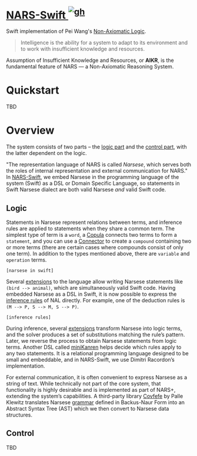 # [NARS-Swift <sup>![gh](https://octicons.glitch.me/mark-github.svg)</sup>](https://github.com/maxeeem/NARS-Swift)

Swift implementation of Pei Wang's [Non-Axiomatic Logic](https://books.apple.com/us/book/non-axiomatic-logic-a-model-of-intelligent-reasoning/id666735302).

> Intelligence is the ability for a system to adapt to its environment and to work with insufficient knowledge and resources.

Assumption of Insufficient Knowledge and Resources, or **AIKR**, is the fundamental feature of NARS — a Non-Axiomatic Reasoning System. 

# Quickstart
TBD

# Overview 
The system consists of two parts – the [logic part]() and the [control part](), with the latter dependent on the logic.

"The representation language of NARS is called *Narsese*, which serves both the roles of internal representation and external communication for NARS." In [NARS-Swift](), we embed Narsese in the programming language of the system (Swift) as a DSL or Domain Specific Language, so statements in Swift Narsese dialect are both valid Narsese *and* valid Swift code. 

## Logic
Statements in Narsese represent relations between terms, and inference rules are applied to statements when they share a common term. The simplest type of term is a `word`, a [Copula]() connects two terms to form a `statement`, and you can use a [Connector]() to create a `compound` containing two or more terms (there are certain cases where compounds consist of only one term). In addition to the types mentioned above, there are `variable` and `operation` terms.

```[narsese in swift]```

Several [extensions]() to the language allow writing Narsese statements like `(bird --> animal)`, which are simultaneously valid Swift code. Having embedded Narsese as a DSL in Swift, it is now possible to express the [inference rules]() of NAL directly. For example, one of the deduction rules is `(M --> P, S --> M, S --> P)`.

```[inference rules]```

During inference, several [extensions]() transform Narsese into logic terms, and the solver produces a set of substitutions matching the rule’s pattern. Later, we reverse the process to obtain Narsese statements from logic terms. Another DSL called [miniKanren]() helps decide which rules apply to any two statements. It is a relational programming language designed to be small and embeddable, and in NARS-Swift, we use Dimitri Racordon’s implementation.

For external communication, it is often convenient to express Narsese as a string of text. While technically not part of the core system, that functionality is highly desirable and is implemented as part of NARS+, extending the system’s capabilities. A third-party library [Covfefe]() by Palle Klewitz translates Narsese [grammar]() defined in Backus-Naur Form into an Abstract Syntax Tree (AST) which we then convert to Narsese data structures. 

## Control
TBD
